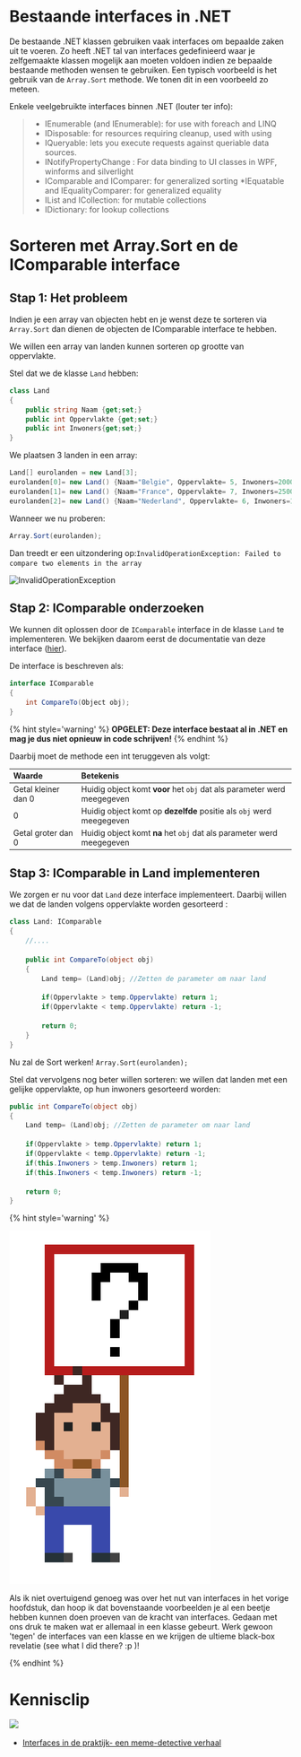 # Bestaande interfaces in .NET
De bestaande .NET klassen gebruiken vaak interfaces om bepaalde zaken uit te voeren. Zo heeft .NET tal van interfaces gedefinieerd waar je zelfgemaakte klassen mogelijk aan moeten voldoen indien ze bepaalde bestaande methoden wensen te gebruiken. Een typisch voorbeeld is het gebruik van de ``Array.Sort`` methode. We tonen dit in een voorbeeld zo meteen.

Enkele veelgebruikte interfaces binnen .NET (louter ter info):

> * IEnumerable (and IEnumerable): for use with foreach and LINQ
> * IDisposable: for resources requiring cleanup, used with using
> * IQueryable: lets you execute requests against queriable data sources.
> * INotifyPropertyChange : For data binding to UI classes in WPF, winforms and silverlight
> * IComparable and IComparer: for generalized sorting
> *IEquatable and IEqualityComparer: for generalized equality
> * IList and ICollection: for mutable collections
> * IDictionary: for lookup collections

# Sorteren met Array.Sort en de IComparable interface

## Stap 1: Het probleem
Indien je een array van objecten hebt en je wenst deze te sorteren via ``Array.Sort`` dan dienen de objecten de IComparable interface te hebben. 

We willen een array van landen kunnen sorteren op grootte van oppervlakte.

Stel dat we de klasse ``Land`` hebben:
```csharp
class Land
{
    public string Naam {get;set;}
    public int Oppervlakte {get;set;}
    public int Inwoners{get;set;}
}
```
We plaatsen 3 landen in een array:
```csharp
Land[] eurolanden = new Land[3];
eurolanden[0]= new Land() {Naam="Belgie", Oppervlakte= 5, Inwoners=2000};
eurolanden[1]= new Land() {Naam="France", Oppervlakte= 7, Inwoners=2500};
eurolanden[2]= new Land() {Naam="Nederland", Oppervlakte= 6, Inwoners=1800};
```
Wanneer we nu proberen:
```csharp
Array.Sort(eurolanden);
```
Dan treedt er een uitzondering op:``InvalidOperationException: Failed to compare two elements in the array`` 

![InvalidOperationException](../assets/9_interfaces/interfaceexep.png)

## Stap 2: IComparable onderzoeken
We kunnen dit oplossen door de ``IComparable`` interface in de klasse ``Land`` te implementeren. We bekijken daarom eerst de documentatie van deze interface ([hier](https://msdn.microsoft.com/en-us/library/system.icomparable.aspx)).

De interface is beschreven als:

```csharp
interface IComparable
{
    int CompareTo(Object obj);
}
```

{% hint style='warning' %}
**OPGELET: Deze interface bestaat al in .NET en mag je dus niet opnieuw in code schrijven!**
{% endhint %}


Daarbij moet de methode een int  teruggeven als volgt:

| Waarde        | Betekenis           |
|:------------- |:-------------|
| Getal kleiner dan 0      | Huidig object komt **voor** het ``obj`` dat als parameter werd meegegeven |
|  0      | Huidig object komt op **dezelfde** positie als  ``obj``  werd meegegeven |
| Getal groter dan 0      | Huidig object komt **na** het ``obj`` dat als parameter werd meegegeven |

## Stap 3: IComparable in Land implementeren
We zorgen er nu voor dat ``Land`` deze interface implementeert. Daarbij willen we dat de landen volgens oppervlakte worden gesorteerd :
```csharp
class Land: IComparable
{
    //....

    public int CompareTo(object obj)
    {
        Land temp= (Land)obj; //Zetten de parameter om naar land

        if(Oppervlakte > temp.Oppervlakte) return 1;
        if(Oppervlakte < temp.Oppervlakte) return -1;
    
        return 0;
    }
}
```

Nu zal de Sort werken! ``Array.Sort(eurolanden);``

Stel dat vervolgens nog beter willen sorteren: we willen dat landen met een gelijke oppervlakte, op hun inwoners gesorteerd worden:
```csharp
public int CompareTo(object obj)
{
    Land temp= (Land)obj; //Zetten de parameter om naar land

    if(Oppervlakte > temp.Oppervlakte) return 1;
    if(Oppervlakte < temp.Oppervlakte) return -1;
    if(this.Inwoners > temp.Inwoners) return 1;
    if(this.Inwoners < temp.Inwoners) return -1;
    
    return 0;
}
```

<!---NOBOOKSTART--->
{% hint style='warning' %}
<!---NOBOOKEND--->
<!---{aside}--->
<!--- {float:right, width:50%} --->
![](../assets/care.png)

Als ik niet overtuigend genoeg was over het nut van interfaces in het vorige hoofdstuk, dan hoop ik dat bovenstaande voorbeelden je al een beetje hebben kunnen doen proeven van de kracht van interfaces. Gedaan met ons druk te maken wat er allemaal in een klasse gebeurt. Werk gewoon 'tegen' de interfaces van een klasse en we krijgen de ultieme black-box revelatie (see what I did there? :p )!

<!---{/aside}--->
<!---NOBOOKSTART--->
{% endhint %}
<!---NOBOOKEND--->

<!---NOBOOKSTART--->
# Kennisclip
![](../assets/infoclip.png)
* [Interfaces in de praktijk- een meme-detective verhaal](https://ap.cloud.panopto.eu/Panopto/Pages/Viewer.aspx?id=2ace92d8-27c8-4b3a-9a3d-abac014a15a9)
<!---NOBOOKEND--->